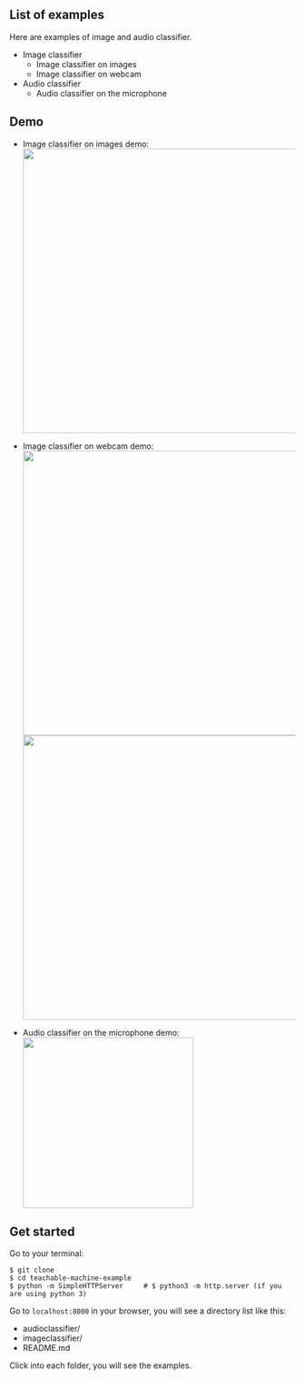 ## List of examples
Here are examples of image and audio classifier.
- Image classifier
  - Image classifier on images
  - Image classifier on webcam
- Audio classifier
  - Audio classifier on the microphone

## Demo
- Image classifier on images demo:<br/>
  <kbd><img src="https://github.com/yining1023/teachable-machine-example/raw/master/images/demo1.png" width="500"></kbd>
  
- Image classifier on webcam demo:<br/>
  <kbd><img src="https://github.com/yining1023/teachable-machine-example/raw/master/images/demo2-1.png" width="500"></kbd>
  <kbd><img src="https://github.com/yining1023/teachable-machine-example/raw/master/images/demo2-2.png" width="500"></kbd>

- Audio classifier on the microphone demo:<br/>
  <kbd><img src="https://github.com/yining1023/teachable-machine-example/raw/master/images/demo3.png" width="300"></kbd>

## Get started
Go to your terminal:
```
$ git clone
$ cd teachable-machine-example
$ python -m SimpleHTTPServer     # $ python3 -m http.server (if you are using python 3)
```
Go to `localhost:8000` in your browser, you will see a directory list like this:
- audioclassifier/
- imageclassifier/
- README.md

Click into each folder, you will see the examples.
